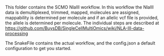 This folder contains the SCMO NlaIII workflow. 
In this workflow the NlaIII data is demultiplexed, trimmed, mapped, molecules are assigned, mappability is determined per molecule and if an allelic vcf file is provided, the allele is determined per molecule.
The individual steps are described at https://github.com/BuysDB/SingleCellMultiOmics/wiki/NLA-III-data-processing

The SnakeFile contains the actual workflow, and the config.json a default configuration to get you started.

